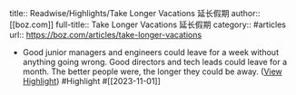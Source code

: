 title:: Readwise/Highlights/Take Longer Vacations 延长假期
author:: [[boz.com]]
full-title:: Take Longer Vacations 延长假期
category:: #articles
url:: https://boz.com/articles/take-longer-vacations
- Good junior managers and engineers could leave for a week without anything going wrong. Good directors and tech leads could leave for a month. The better people were, the longer they could be away. ([View Highlight](https://read.readwise.io/read/01he4twsyw1e0c7ka5znrk8n0d)) #Highlight #[[2023-11-01]]